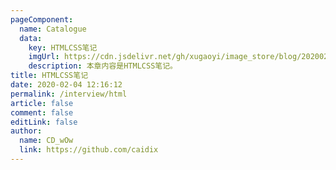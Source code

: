 ```yaml
---
pageComponent:
  name: Catalogue
  data:
    key: HTMLCSS笔记
    imgUrl: https://cdn.jsdelivr.net/gh/xugaoyi/image_store/blog/20200204143633.png
    description: 本章内容是HTMLCSS笔记。
title: HTMLCSS笔记
date: 2020-02-04 12:16:12
permalink: /interview/html
article: false
comment: false
editLink: false
author:
  name: CD_wOw
  link: https://github.com/caidix
---
```


